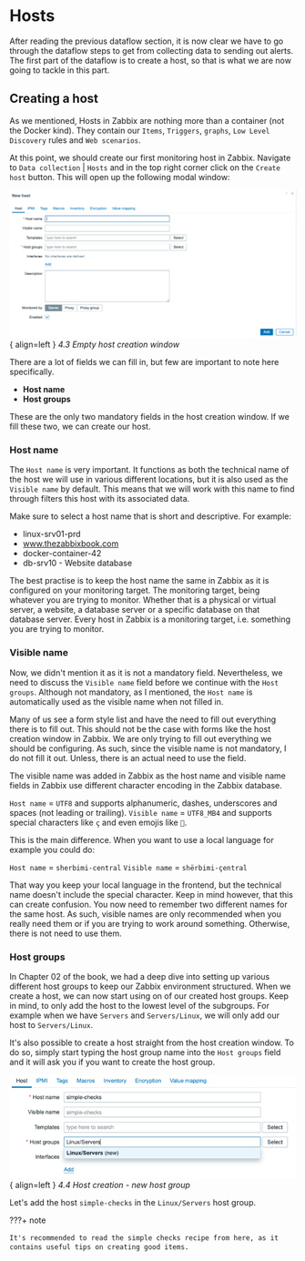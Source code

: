 # Hosts
After reading the previous dataflow section, it is now clear we have to go through the 
dataflow steps to get from collecting data to sending out alerts. 
The first part of the dataflow is to create a host, so that is what we are now going to tackle
in this part.

## Creating a host
As we mentioned, Hosts in Zabbix are nothing more than a container (not the Docker kind).
They contain our `Items`, `Triggers`, `graphs`, `Low Level Discovery` rules and `Web scenarios`.  

At this point, we should create our first monitoring host in Zabbix. Navigate to `Data collection` | `Hosts` 
and in the top right corner click on the `Create host` button. This will open up the following modal window:

![Host creation empty](./datacollection/ch04.3-empty-host-creation.png){ align=left }
*4.3 Empty host creation window*

There are a lot of fields we can fill in, but few are important to note here specifically. 

- **Host name** 
- **Host groups**

These are the only two mandatory fields in the host creation window. If we fill these two, 
we can create our host. 

### Host name
The `Host name` is very important. It functions as both the technical name of the host we will
use in various different locations, but it is also used as the `Visible name` by default. This 
means that we will work with this name to find through filters this host with its associated data.

Make sure to select a host name that is short and descriptive. For example:

- linux-srv01-prd
- www.thezabbixbook.com
- docker-container-42
- db-srv10 - Website database

The best practise is to keep the host name the same in Zabbix as it is configured on your
monitoring target. The monitoring target, being whatever you are trying to monitor. 
Whether that is a physical or virtual server, a website, a database server or 
a specific database on that database server. Every host in Zabbix is a monitoring target, 
i.e. something you are trying to monitor.

### Visible name
Now, we didn't mention it as it is not a mandatory field. Nevertheless, we need to discuss
the `Visible name` field before we continue with the `Host groups`. Although not mandatory,
as I mentioned, the `Host name` is automatically used as the visible name when not filled in.

Many of us see a form style list and have the need to fill out everything there is to fill out. This
should not be the case with forms like the host creation window in Zabbix. We are only trying to
fill out everything we should be configuring. As such, since the visible name is not mandatory, I 
do not fill it out. Unless, there is an actual need to use the field. 

The visible name was added in Zabbix as the host name and visible name fields in Zabbix use
different character encoding in the Zabbix database. 

`Host name` = `UTF8` and supports alphanumeric, dashes, underscores and spaces (not leading or trailing).
`Visible name` = `UTF8_MB4` and supports special characters like `ç` and even emojis like `👀`.

This is the main difference. When you want to use a local language for example you could do:

`Host name` = `sherbimi-central`
`Visible name` = `shërbimi-çentral`

That way you keep your local language in the frontend, but the technical name doesn't include the 
special character. Keep in mind however, that this can create confusion. You now need to remember
two different names for the same host. As such, visible names are only recommended when you really need
them or if you are trying to work around something. Otherwise, there is not need to use them.

### Host groups
In Chapter 02 of the book, we had a deep dive into setting up various different host groups to keep
our Zabbix environment structured. When we create a host, we can now start using on of
our created host groups. Keep in mind, to only add the host to the lowest level of the subgroups. For
example when we have `Servers` and `Servers/Linux`, we will only add our host to `Servers/Linux`.

It's also possible to create a host straight from the host creation window. To do so,
simply start typing the host group name into the `Host groups` field and it will ask you if
you want to create the host group.

![Host creation - new host group](./datacollection/ch04.4-host-creation-new-group.png){ align=left }
*4.4 Host creation - new host group*

Let's add the host `simple-checks` in the `Linux/Servers` host group.

???+ note

    It's recommended to read the simple checks recipe from here, as it 
    contains useful tips on creating good items.